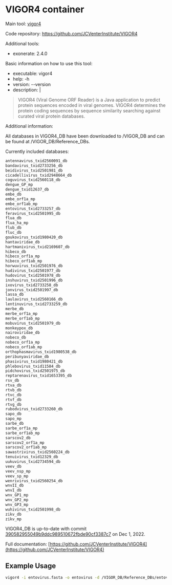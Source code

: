 # VIGOR4 container

Main tool: [vigor4](https://github.com/JCVenterInstitute/VIGOR4)
  
Code repository: https://github.com/JCVenterInstitute/VIGOR4

Additional tools:
- exonerate: 2.4.0

Basic information on how to use this tool:
- executable: vigor4
- help: -h
- version: --version
- description: |
> VIGOR4 (Viral Genome ORF Reader) is a Java application to predict protein sequences encoded in viral genomes.
> VIGOR4 determines the protein coding sequences by sequence similarity searching against curated viral protein databases.

Additional information:

All databases in VIGOR4_DB have been downloaded to /VIGOR_DB and can be found at /VIGOR_DB/Reference_DBs.

Currently included databases:
```bash
antennavirus_txid2560091_db
bandavirus_txid2733256_db
beidivirus_txid2501981_db
cicadellivirus_txid2948664_db
coguvirus_txid2560118_db
dengue_GP_mp
dengue_txid12637_db
embe_db
embe_orf1a_mp
embe_orf1ab_mp
entovirus_txid2733257_db
feravirus_txid2501995_db
flua_db
flua_ha_mp
flub_db
fluc_db
goukovirus_txid1980420_db
hantaviridae_db
hartmanivirus_txid2169607_db
hibeco_db
hibeco_orf1a_mp
hibeco_orf1ab_mp
horwuvirus_txid2501976_db
hudivirus_txid2501977_db
hudovirus_txid2501978_db
inshuvirus_txid2501996_db
ixovirus_txid2733258_db
jonvirus_txid2501997_db
lassa_db
laulavirus_txid2560166_db
lentinuvirus_txid2733259_db
merbe_db
merbe_orf1a_mp
merbe_orf1ab_mp
mobuvirus_txid2501979_db
monkeypox_db
nairoviridae_db
nobeco_db
nobeco_orf1a_mp
nobeco_orf1ab_mp
orthophasmavirus_txid1980538_db
peribunyaviridae_db
phasivirus_txid1980421_db
phlebovirus_txid11584_db
pidchovirus_txid2501975_db
reptarenavirus_txid1653395_db
rsv_db
rtva_db
rtvb_db
rtvc_db
rtvf_db
rtvg_db
rubodvirus_txid2733260_db
sapo_db
sapo_mp
sarbe_db
sarbe_orf1a_mp
sarbe_orf1ab_mp
sarscov2_db
sarscov2_orf1a_mp
sarscov2_orf1ab_mp
sawastrivirus_txid2560224_db
tenuivirus_txid12329_db
uukuvirus_txid2734594_db
veev_db
veev_nsp_mp
veev_sp_mp
wenrivirus_txid2560254_db
wnvII_db
wnvI_db
wnv_GP1_mp
wnv_GP2_mp
wnv_GP3_mp
wuhivirus_txid2501998_db
zikv_db
zikv_mp
```

VIGOR4_DB is up-to-date with commit [390582955049b9ddc989510672fbde90cf3387c7](https://github.com/JCVenterInstitute/VIGOR_DB/commits/master/) on Dec 1, 2022.
  
Full documentation: [https://github.com/JCVenterInstitute/VIGOR4](https://github.com/JCVenterInstitute/VIGOR4)

## Example Usage

```bash
vigor4 -i entovirus.fasta -o entovirus -d /VIGOR_DB/Reference_DBs/entovirus_txid2733257_db
```
